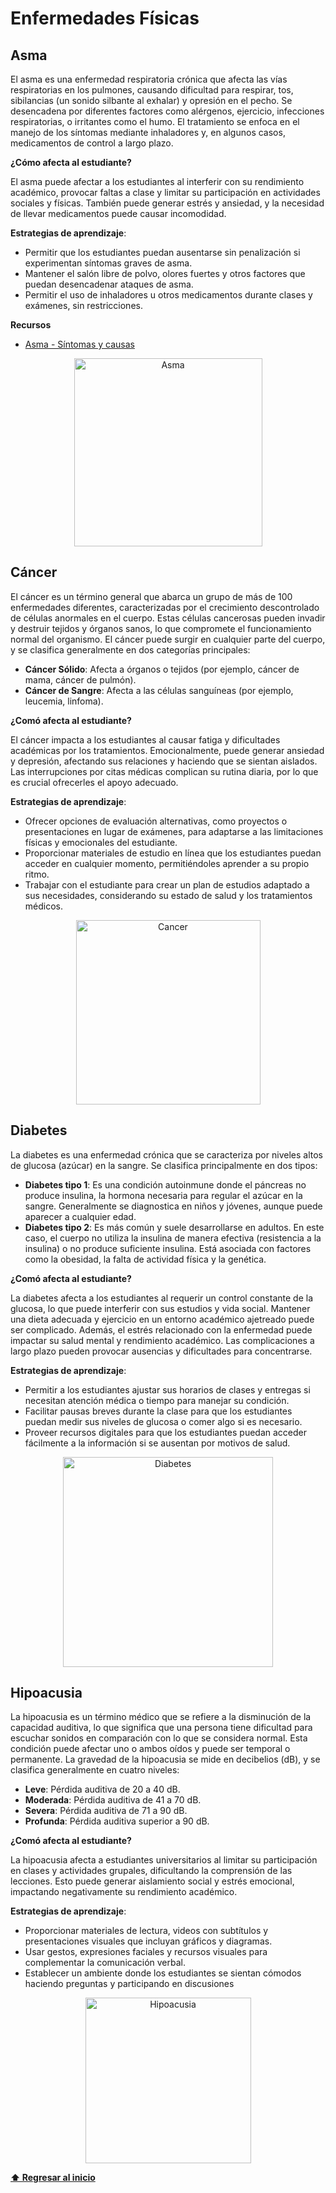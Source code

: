 # Enfermedades Físicas

## Asma
El asma es una enfermedad respiratoria crónica que afecta las vías respiratorias en los pulmones, causando dificultad para respirar, tos, sibilancias (un sonido silbante al exhalar) y opresión en el pecho. Se desencadena por diferentes factores como alérgenos, ejercicio, infecciones respiratorias, o irritantes como el humo. El tratamiento se enfoca en el manejo de los síntomas mediante inhaladores y, en algunos casos, medicamentos de control a largo plazo.

**¿Cómo afecta al estudiante?**

El asma puede afectar a los estudiantes al interferir con su rendimiento académico, provocar faltas a clase y limitar su participación en actividades sociales y físicas. También puede generar estrés y ansiedad, y la necesidad de llevar medicamentos puede causar incomodidad.

**Estrategias de aprendizaje**:
- Permitir que los estudiantes puedan ausentarse sin penalización si experimentan síntomas graves de asma.
- Mantener el salón libre de polvo, olores fuertes y otros factores que puedan desencadenar ataques de asma.
- Permitir el uso de inhaladores u otros medicamentos durante clases y exámenes, sin restricciones.

**Recursos**
- [Asma - Síntomas y causas](https://www.mayoclinic.org/es/diseases-conditions/asthma/symptoms-causes/syc-20369653)

<p align="center">
<img width="301" alt="Asma" src="https://github.com/user-attachments/assets/89fe5e7e-626e-4c6b-9599-e4fb44e646cb">
</p>

## Cáncer
El cáncer es un término general que abarca un grupo de más de 100 enfermedades diferentes, caracterizadas por el crecimiento descontrolado de células anormales en el cuerpo. Estas células cancerosas pueden invadir y destruir tejidos y órganos sanos, lo que compromete el funcionamiento normal del organismo. El cáncer puede surgir en cualquier parte del cuerpo, y se clasifica generalmente en dos categorías principales:
- **Cáncer Sólido**: Afecta a órganos o tejidos (por ejemplo, cáncer de mama, cáncer de pulmón).
- **Cáncer de Sangre**: Afecta a las células sanguíneas (por ejemplo, leucemia, linfoma).

**¿Comó afecta al estudiante?**

El cáncer impacta a los estudiantes al causar fatiga y dificultades académicas por los tratamientos. Emocionalmente, puede generar ansiedad y depresión, afectando sus relaciones y haciendo que se sientan aislados. Las interrupciones por citas médicas complican su rutina diaria, por lo que es crucial ofrecerles el apoyo adecuado.

**Estrategias de aprendizaje**:
- Ofrecer opciones de evaluación alternativas, como proyectos o presentaciones en lugar de exámenes, para adaptarse a las limitaciones físicas y emocionales del estudiante.
- Proporcionar materiales de estudio en línea que los estudiantes puedan acceder en cualquier momento, permitiéndoles aprender a su propio ritmo.
- Trabajar con el estudiante para crear un plan de estudios adaptado a sus necesidades, considerando su estado de salud y los tratamientos médicos.

<p align="center">
<img width="295" alt="Cancer" src="https://github.com/user-attachments/assets/599edc1c-5b04-414f-91d4-263b4e2a09d9">
</p>

## Diabetes 
La diabetes es una enfermedad crónica que se caracteriza por niveles altos de glucosa (azúcar) en la sangre. Se clasifica principalmente en dos tipos:
- **Diabetes tipo 1**: Es una condición autoinmune donde el páncreas no produce insulina, la hormona necesaria para regular el azúcar en la sangre. Generalmente se diagnostica en niños y jóvenes, aunque puede aparecer a cualquier edad.
- **Diabetes tipo 2**: Es más común y suele desarrollarse en adultos. En este caso, el cuerpo no utiliza la insulina de manera efectiva (resistencia a la insulina) o no produce suficiente insulina. Está asociada con factores como la obesidad, la falta de actividad física y la genética.

**¿Comó afecta al estudiante?**

La diabetes afecta a los estudiantes al requerir un control constante de la glucosa, lo que puede interferir con sus estudios y vida social. Mantener una dieta adecuada y ejercicio en un entorno académico ajetreado puede ser complicado. Además, el estrés relacionado con la enfermedad puede impactar su salud mental y rendimiento académico. Las complicaciones a largo plazo pueden provocar ausencias y dificultades para concentrarse.

**Estrategias de aprendizaje**:
- Permitir a los estudiantes ajustar sus horarios de clases y entregas si necesitan atención médica o tiempo para manejar su condición.
- Facilitar pausas breves durante la clase para que los estudiantes puedan medir sus niveles de glucosa o comer algo si es necesario.
- Proveer recursos digitales para que los estudiantes puedan acceder fácilmente a la información si se ausentan por motivos de salud.

<p align="center">
<img width="336" alt="Diabetes" src="https://github.com/user-attachments/assets/8b15fc64-4794-424e-b0e0-21eee154b155">
</p>

## Hipoacusia
La hipoacusia es un término médico que se refiere a la disminución de la capacidad auditiva, lo que significa que una persona tiene dificultad para escuchar sonidos en comparación con lo que se considera normal. Esta condición puede afectar uno o ambos oídos y puede ser temporal o permanente. La gravedad de la hipoacusia se mide en decibelios (dB), y se clasifica generalmente en cuatro niveles:
- **Leve**: Pérdida auditiva de 20 a 40 dB.
- **Moderada**: Pérdida auditiva de 41 a 70 dB. 
- **Severa**: Pérdida auditiva de 71 a 90 dB. 
- **Profunda**: Pérdida auditiva superior a 90 dB. 

**¿Comó afecta al estudiante?**

La hipoacusia afecta a estudiantes universitarios al limitar su participación en clases y actividades grupales, dificultando la comprensión de las lecciones. Esto puede generar aislamiento social y estrés emocional, impactando negativamente su rendimiento académico.

**Estrategias de aprendizaje**:
- Proporcionar materiales de lectura, videos con subtítulos y presentaciones visuales que incluyan gráficos y diagramas.
- Usar gestos, expresiones faciales y recursos visuales para complementar la comunicación verbal.
-  Establecer un ambiente donde los estudiantes se sientan cómodos haciendo preguntas y participando en discusiones

<p align="center">
<img width="265" alt="Hipoacusia" src="https://github.com/user-attachments/assets/c22fe945-d320-4b8f-8925-e69aca8e0baf">
</p>

**[⬆ Regresar al inicio](/README.md)**
